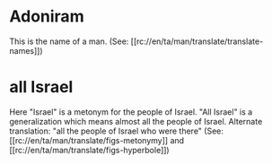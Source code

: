 # Adoniram

This is the name of a man. (See: [[rc://en/ta/man/translate/translate-names]])

# all Israel

Here "Israel" is a metonym for the people of Israel. "All Israel" is a generalization which means almost all the people of Israel. Alternate translation: "all the people of Israel who were there" (See: [[rc://en/ta/man/translate/figs-metonymy]] and [[rc://en/ta/man/translate/figs-hyperbole]])

